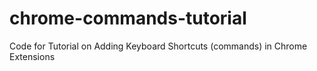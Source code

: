 # chrome-commands-tutorial
Code for Tutorial on Adding Keyboard Shortcuts (commands) in Chrome Extensions
